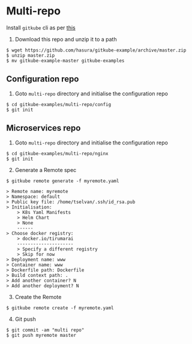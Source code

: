 # Multi-repo

Install `gitkube` cli as per [this](../README.md)

1. Download this repo and unzip it to a path

```
$ wget https://github.com/hasura/gitkube-example/archive/master.zip
$ unzip master.zip
$ mv gitkube-example-master gitkube-examples
```

## Configuration repo

1. Goto `multi-repo` directory and initialise the configuration repo

```
$ cd gitkube-examples/multi-repo/config
$ git init
```

## Microservices repo

1. Goto `multi-repo` directory and initialise the configuration repo

```
$ cd gitkube-examples/multi-repo/nginx
$ git init
```


2. Generate a Remote spec

```
$ gitkube remote generate -f myremote.yaml

> Remote name: myremote
> Namespace: default
> Public key file: /home/tselvan/.ssh/id_rsa.pub
> Initialisation:
    > K8s Yaml Manifests
    > Helm Chart
    > None
    ------
> Choose docker registry:
    > docker.io/tirumarai
    ---------------------
    > Specify a different registry
    > Skip for now
> Deployment name: www
> Container name: www
> Dockerfile path: Dockerfile
> Build context path: .
> Add another container? N
> Add another deployment? N
```

3. Create the Remote

```
$ gitkube remote create -f myremote.yaml
```

4. Git push

```
$ git commit -am "multi repo"
$ git push myremote master
```

